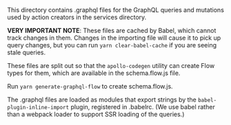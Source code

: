 This directory contains .graphql files for the GraphQL queries and mutations
used by action creators in the services directory.

**VERY IMPORTANT NOTE**: These files are cached by Babel, which cannot track
changes in them. Changes in the importing file will cause it to pick up query
changes, but you can run `yarn clear-babel-cache` if you are seeing stale
queries.

These files are split out so that the `apollo-codegen` utility can create
Flow types for them, which are available in the schema.flow.js file.

Run `yarn generate-graphql-flow` to create schema.flow.js.

The .graphql files are loaded as modules that export strings by the
`babel-plugin-inline-import` plugin, registered in .babelrc. (We use babel
rather than a webpack loader to support SSR loading of the queries.)
